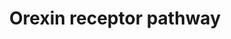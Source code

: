 ---
annotations:
- id: PW:0000407
  parent: classic metabolic pathway
  type: Pathway Ontology
  value: neurotransmitter metabolic pathway
- id: PW:0000003
  parent: signaling pathway
  type: Pathway Ontology
  value: signaling pathway
- id: PW:0000059
  parent: signaling pathway
  type: Pathway Ontology
  value: signaling pathway pertinent to the brain and nervous system
authors:
- Keshav
- Egonw
- Eweitz
description: Depiction of a compendium of the orexin stimulated reactions involving
  the signal transduction mechanisms and downstream effectors associated with the
  varied physiological outcomes.
last-edited: 2021-12-23
ndex: d2bc2589-5c74-11ec-b3be-0ac135e8bacf
organisms:
- Homo sapiens
redirect_from:
- /index.php/Pathway:WP5094
- /instance/WP5094
revision: null
schema-jsonld:
- '@context': https://schema.org/
  '@id': https://wikipathways.github.io/pathways/WP5094.html
  '@type': Dataset
  creator:
    '@type': Organization
    name: WikiPathways
  description: Depiction of a compendium of the orexin stimulated reactions involving
    the signal transduction mechanisms and downstream effectors associated with the
    varied physiological outcomes.
  keywords:
  - ''
  - 2-AG
  - AA
  - ADIPOQ
  - AKT1
  - ALPP
  - ARC
  - ARRB1
  - ARRB2
  - AVP
  - BGLAP
  - BHLH40
  - BMP7
  - BMPR1A
  - BTF3
  - CALCA
  - CAMKK2
  - CASP3
  - CASP7
  - CASP9
  - CCK
  - CCN2
  - CD24
  - CDKN1A
  - CEBPA
  - CGA
  - CLDN4
  - CLEC4C
  - CNR1
  - COX2
  - COX7A1
  - COX8BP
  - CREB1
  - CRH
  - CXCL2
  - CXCL8
  - CXXC5
  - CYP11A1
  - CYP11B1
  - CYP11B2
  - CYP21A2
  - Ca2+
  - Ca2+ and Na+
  - Calcium
  - Catalytic
  - Cortisol
  - Cytochrome C
  - DAG
  - DAGLA
  - DBP
  - DCLK1
  - DDX52
  - DIO2
  - DOK7
  - DUSP4
  - DYNLT1
  - DYNLT3
  - EGR1
  - EGR2
  - EGR3
  - EIF4B
  - EIF4EBP1
  - Epinephrine
  - FLT4
  - FMR1NB
  - FOS
  - FOSB
  - FOSL2
  - FOXO1
  - FSHB
  - GADD45B
  - GCG
  - GH1
  - GHRL
  - GJA3
  - GLIS1
  - GLIS2
  - GNA11
  - GNAI1
  - GNAQ
  - GNAS
  - GNRH1
  - GRIA1
  - GRIA2
  - GRIN1
  - GRIN2A
  - GRIN2B
  - Glucose
  - Glutamic
  - Glutamic acid
  - Glycerol
  - HAGHL
  - HBEGF
  - HCRT
  - HCRTR1
  - HCRTR2
  - HES1
  - HIF1A
  - HMGA1
  - HMGA2
  - HMOX1
  - HOMER1
  - HSD3B2
  - HSPA5
  - ICAM1
  - ID1
  - ID3
  - ID4
  - IL10
  - IL1B
  - IL4
  - IL6
  - IL9
  - INS
  - IP1
  - IP2
  - IP3
  - IRF5
  - JARID2
  - JUNB
  - KCNK3
  - KLF10
  - KLF4
  - L-type
  - LAMA2
  - LDHA
  - LDLR
  - LEP
  - LHB
  - LIPE
  - LPL
  - LRRC8C
  - LUZP1
  - MAFF
  - MANF
  - MAP2K1
  - MAP2K2
  - MAPK1
  - MAPK14
  - MAPK3
  - MAPK7
  - MAPK8
  - MAPK9
  - MMP13
  - MMP3
  - MTOR
  - MYC
  - NFE2L2
  - NOCT
  - NOG
  - NOS3
  - NOX4
  - NPAS4
  - NPFFR1
  - NPVF
  - NPY
  - NR4A1
  - NR4A3
  - NSMAF
  - OPA1
  - OPN3
  - OPRK1
  - OSBPL3
  - PA
  - PAPPA
  - PDE11A
  - PDHB
  - PDK1
  - PDP1
  - PDPK1
  - PER2
  - PI3K
  - PIK3R1
  - PIK3R2
  - PIP2
  - PIP3
  - PKA
  - PLA2G4A
  - PLCD1
  - PLD1
  - POMC
  - PPARG
  - PPOX
  - PRDM16
  - PRKAA1
  - PRKCA
  - PRKCB
  - PRKCD
  - PRKCE
  - PRKCZ
  - PRKD1
  - PRKD3
  - PTPN11
  - Progesterone
  - RARA
  - RPS6
  - RPS6KA1
  - RPS6KB1
  - RRAGC
  - RUNX1
  - RUNX1T1
  - RUNX2
  - SELE
  - SERP1
  - SFPQ
  - SGK1
  - SKIL
  - SLC1A2
  - SLC2A1
  - SLC2A4
  - SMAD1
  - SMAD5
  - SP7
  - SPP1
  - SRF
  - STAR
  - STAT3
  - TENT5A
  - TFAM
  - TH
  - TNC
  - TNF
  - TOX
  - TRA2A
  - TRIM9
  - Testosterone
  - Triglyceride
  - UCP1
  - VCAM1
  - VEGFA
  - VHL
  - Voltage-gated
  - YARS2
  - ZFP28
  - ZMYM3
  - 'acid '
  - cAMP
  - channels
  - metabolism
  - uptake
  license: CC0
  name: Orexin receptor pathway
seo: CreativeWork
title: Orexin receptor pathway
wpid: WP5094
---